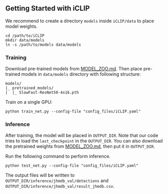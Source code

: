 ## Getting Started with iCLIP

We recommend to create a directory `models` inside `iCLIP/data` to place 
model weights. 

```shell
cd /path/to/iCLIP
mkdir data/models
ln -s /path/to/models data/models
```

### Training

Download pre-trained models from [MODEL_ZOO.md](MODEL_ZOO.md#pre-trained-models).
Then place pre-trained models in `data/models` directory with following structure:

```
models/
|_ pretrained_models/
|  |_ SlowFast-ResNet50-4x16.pth
```

Train on a single GPU:

```shell
python train_net.py --config-file "config_files/iCLIP.yaml"
```


### Inference

After training, the model will be placed in `OUTPUT_DIR`. Note that our code tries to load the `last_checkpoint` in the `OUTPUT_DIR`. 
You can also download the pretrained weights from [MODEL_ZOO.md](MODEL_ZOO.md#ava-models), then put it in `OUTPUT_DIR`.
 
Run the following command to perform inference.
 ```shell
python test_net.py --config-file "config_files/iCLIP.yaml"
 ```
The output files will be written to `OUTPUT_DIR/inference/jhmdb_val/detections` and `OUTPUT_DIR/inference/jhmdb_val/result_jhmdb.csv`.